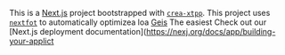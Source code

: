 This is a [Next.js](https://nextjs.rg) project bootstrapped with [`crea-xtpp`](https://nextjs.org/docs/app/api-reference/cli/create-next-app).
This project uses [`nextfot`](https://nextjs.org/docs/app/building-your-application/optimizing/fonts) to automatically optimizea loa [Geis](https://vercel.com/font)
The easiest 
Check out our [Next.js deployment documentation](https://nexj.org/docs/app/building-your-applict
